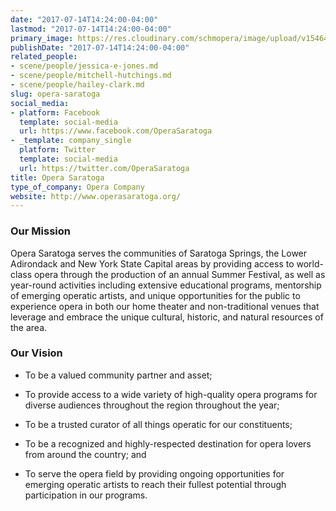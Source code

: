 ```yaml
---
date: "2017-07-14T14:24:00-04:00"
lastmod: "2017-07-14T14:24:00-04:00"
primary_image: https://res.cloudinary.com/schmopera/image/upload/v1546480403/media/2019/01/Logo-OperaSaratoga.png
publishDate: "2017-07-14T14:24:00-04:00"
related_people:
- scene/people/jessica-e-jones.md
- scene/people/mitchell-hutchings.md
- scene/people/hailey-clark.md
slug: opera-saratoga
social_media:
- platform: Facebook
  template: social-media
  url: https://www.facebook.com/OperaSaratoga
- _template: company_single
  platform: Twitter
  template: social-media
  url: https://twitter.com/OperaSaratoga
title: Opera Saratoga
type_of_company: Opera Company
website: http://www.operasaratoga.org/
---
```

### Our Mission

Opera Saratoga serves the communities of Saratoga Springs, the Lower Adirondack and New York State Capital areas by providing access to world-class opera through the production of an annual Summer Festival, as well as year-round activities including extensive educational programs, mentorship of emerging operatic artists, and unique opportunities for the public to experience opera in both our home theater and non-traditional venues that leverage and embrace the unique cultural, historic, and natural resources of the area.

### Our Vision

- To be a valued community partner and asset;

- To provide access to a wide variety of high-quality opera programs for diverse audiences throughout the region throughout the year;

- To be a trusted curator of all things operatic for our constituents;

- To be a recognized and highly-respected destination for opera lovers from around the country; and

- To serve the opera field by providing ongoing opportunities for emerging operatic artists to reach their fullest potential through participation in our programs.